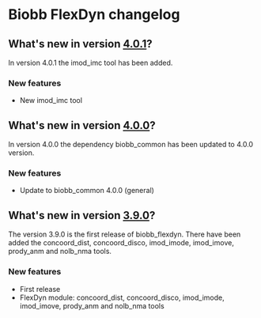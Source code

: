 # Biobb FlexDyn changelog

## What's new in version [4.0.1](https://github.com/bioexcel/biobb_flexdyn/releases/tag/v4.0.1)?
In version 4.0.1 the imod_imc tool has been added.

### New features

* New imod_imc tool

## What's new in version [4.0.0](https://github.com/bioexcel/biobb_flexdyn/releases/tag/v4.0.0)?
In version 4.0.0 the dependency biobb_common has been updated to 4.0.0 version.

### New features

* Update to biobb_common 4.0.0 (general)

## What's new in version [3.9.0](https://github.com/bioexcel/biobb_flexdyn/releases/tag/v3.9.0)?
The version 3.9.0 is the first release of biobb_flexdyn. There have been added the concoord_dist, concoord_disco, imod_imode, imod_imove, prody_anm and nolb_nma tools.

### New features

* First release
* FlexDyn module: concoord_dist, concoord_disco, imod_imode, imod_imove, prody_anm and nolb_nma tools